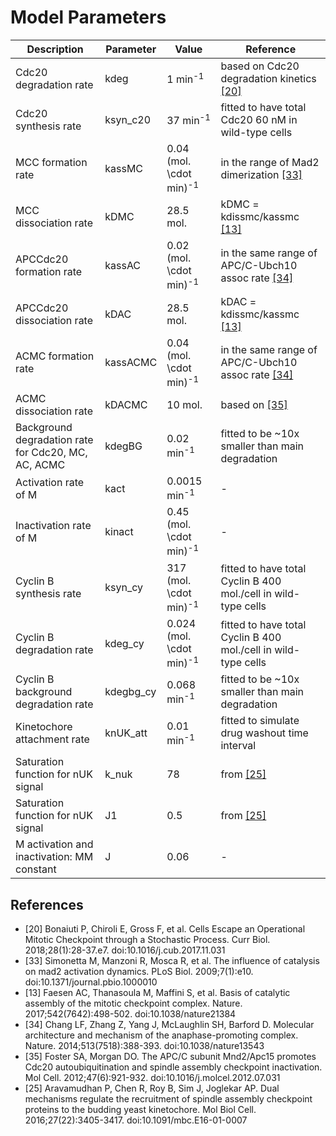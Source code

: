 # Model Parameters

| Description                                   | Parameter  | Value                    | Reference                                                 |
|-----------------------------------------------|------------|--------------------------|-----------------------------------------------------------|
| Cdc20 degradation rate                            | kdeg       | 1 min<sup>-1</sup>       | based on Cdc20 degradation kinetics [[20]](#currbio) |
| Cdc20 synthesis rate                              | ksyn_c20   | 37 min<sup>-1</sup>      | fitted to have total Cdc20 60 nM in wild-type cells       |
| MCC formation rate                                | kassMC     | 0.04 (mol. \cdot min)<sup>-1</sup> | in the range of Mad2 dimerization [[33]](#simonetta_influence_2009) |
| MCC dissociation rate                             | kDMC       | 28.5 mol.                | kDMC = kdissmc/kassmc [[13]](#faesen_basis_2017)   |
| APCCdc20 formation rate                           | kassAC     | 0.02 (mol. \cdot min)<sup>-1</sup> | in the same range of APC/C-Ubch10 assoc rate [[34]](#chang_molecular_2014) |
| APCCdc20 dissociation rate                        | kDAC       | 28.5 mol.                | kDAC = kdissmc/kassmc [[13]](#faesen_basis_2017)   |
| ACMC formation rate                               | kassACMC   | 0.04 (mol. \cdot min)<sup>-1</sup> | in the same range of APC/C-Ubch10 assoc rate [[34]](#chang_molecular_2014) |
| ACMC dissociation rate                            | kDACMC     | 10 mol.                  | based on [[35]](#foster_apc/c_2012)                |
| Background degradation rate for Cdc20, MC, AC, ACMC| kdegBG     | 0.02 min<sup>-1</sup>    | fitted to be ~10x smaller than main degradation           |
| Activation rate of M                               | kact       | 0.0015 min<sup>-1</sup>  | -                                                         |
| Inactivation rate of M                             | kinact     | 0.45 (mol. \cdot min)<sup>-1</sup> | -                                                         |
| Cyclin B synthesis rate                           | ksyn_cy    | 317 (mol. \cdot min)<sup>-1</sup> | fitted to have total Cyclin B 400 mol./cell in wild-type cells |
| Cyclin B degradation rate                         | kdeg_cy    | 0.024 (mol. \cdot min)<sup>-1</sup> | fitted to have total Cyclin B 400 mol./cell in wild-type cells |
| Cyclin B background degradation rate               | kdegbg_cy  | 0.068 min<sup>-1</sup>   | fitted to be ~10x smaller than main degradation           |
| Kinetochore attachment rate                   | knUK_att   | 0.01 min<sup>-1</sup>    | fitted to simulate drug washout time interval             |
| Saturation function for nUK signal                             | k_nuk      | 78                       | from [[25]](#joglekar)                           |
| Saturation function for nUK signal                             | J1         | 0.5                      | from [[25]](#joglekar)                           |
| M activation and inactivation: MM constant    | J          | 0.06                     | -                                                         |

## References

- <a name="currbio"></a>[20] Bonaiuti P, Chiroli E, Gross F, et al. Cells Escape an Operational Mitotic Checkpoint through a Stochastic Process. Curr Biol. 2018;28(1):28-37.e7. doi:10.1016/j.cub.2017.11.031
- <a name="simonetta_influence_2009"></a>[33] Simonetta M, Manzoni R, Mosca R, et al. The influence of catalysis on mad2 activation dynamics. PLoS Biol. 2009;7(1):e10. doi:10.1371/journal.pbio.1000010
- <a name="faesen_basis_2017"></a>[13] Faesen AC, Thanasoula M, Maffini S, et al. Basis of catalytic assembly of the mitotic checkpoint complex. Nature. 2017;542(7642):498-502. doi:10.1038/nature21384
- <a name="chang_molecular_2014"></a> [34] Chang LF, Zhang Z, Yang J, McLaughlin SH, Barford D. Molecular architecture and mechanism of the anaphase-promoting complex. Nature. 2014;513(7518):388-393. doi:10.1038/nature13543
- <a name="foster_apc/c_2012"></a>[35] Foster SA, Morgan DO. The APC/C subunit Mnd2/Apc15 promotes Cdc20 autoubiquitination and spindle assembly checkpoint inactivation. Mol Cell. 2012;47(6):921-932. doi:10.1016/j.molcel.2012.07.031
- <a name="joglekar"></a>[25] Aravamudhan P, Chen R, Roy B, Sim J, Joglekar AP. Dual mechanisms regulate the recruitment of spindle assembly checkpoint proteins to the budding yeast kinetochore. Mol Biol Cell. 2016;27(22):3405-3417. doi:10.1091/mbc.E16-01-0007


